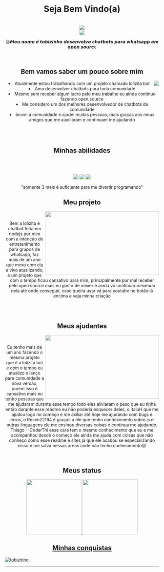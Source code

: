 <body>
  <center>
<h1 align="center">Seja Bem Vindo(a)</h1>
<br>
<div align="center">
<!-- <a href="https://discord.com/users/202740603790819328" > -->
   <img src="https://telegra.ph/file/6d2391c5741797948520b.png"  />
  <br>
  <a href="https://www.youtube.com/channel/UCVjgBjQvLRrS_xdT-eO7qUg" target="_blank"><img src="https://img.shields.io/badge/YouTube-FF0000?style=for-the-badge&logo=youtube&logoColor=white" target="_blank"></a><p>😃𝙈𝙚𝙪 𝙣𝙤𝙢𝙚 𝙚́ 𝙩𝙤𝙗𝙞𝙯𝙞𝙣𝙝𝙤 𝙙𝙚𝙨𝙚𝙣𝙫𝙤𝙡𝙫𝙤 𝙘𝙝𝙖𝙩𝙗𝙤𝙩𝙨 𝙥𝙖𝙧𝙖 𝙬𝙝𝙖𝙩𝙨𝙖𝙥𝙥 𝙚𝙢 𝙤𝙥𝙚𝙣 𝙨𝙤𝙪𝙧𝙘e</p>
</div>
 <br>
    <div align="center">
<!-- <img src="https://i.imgur.com/jx17oHT.gif"> -->
      </div>
<div>
<h2 align="center">Bem vamos saber um pouco sobre mim</h2>
  <div align="center">
<img src="https://telegra.ph/file/7e92d7fd35bbeb98ec148.gif" align="right">
  </div>
<li>
Atualmente estou trabalhando com um projeto chamado lolizita bot
</li>
<li>
Amo desenvolver chatbots para toda comunidade
</li>
<li>
Mesmo sem receber algum lucro pelo meu trabalho eu ainda continuo fazendo open source
</li>
<li>
Me considero um dos melhores desenvolvedor de chatbots da comunidade
</li>
<li>
inovei a comunidade e ajudei muitas pessoas, mais graças aos meus amigos que me auxiliaram e continuam me ajudando
</li>
<br><br><br>
</div>
<div>
<h2 align="center">Minhas abilidades</h2>
 <br>
<p>
  <div align="center">
</div>
<div>
  <br>
 <img src="https://img.shields.io/badge/node.js%20-%2343853D.svg?&style=for-the-badge&logo=node.js&logoColor=white"/> <img src="https://img.shields.io/badge/javascript%20-%23323330.svg?&style=for-the-badge&logo=javascript&logoColor=%23F7DF1E"/> <img src="https://img.shields.io/badge/git%20-%23F05033.svg?&style=for-the-badge&logo=git&logoColor=white"/> 
<p>"somente 3 mais é suficiente para me divertir programando"
</p>
     </div>
  
<h2 align="center">Meu projeto</h2>
  <div align="center">
<img src="https://telegra.ph/file/823afe228bd7d57c4ed25.gif" align="right" width="373.5px" height="208.5px">
  </div> <br>
<p align="center">Bem a lolizita é chatbot feita em nodejs por mim com a intenção de entretenimento para grupos de whatsapp, faz mais de um ano que mexo com ela e vivo atualizando, é um projeto que com o tempo ficou cansativo para mim, principalmente por mal receber pelo open source mais eu gosto de mexer e ainda vo continuar mexendo nela até onde conseguir, caso queira usar vá para youtube no botão lá encima e veja minha criação
</div>
<br>
    
<br>
<h2 align="center">Meus ajudantes</h2>
  <div align="center">
<img src="https://telegra.ph/file/e7ac852f51b9e84089ace.gif" align="right" width="373.5px" height="208.5px">
  </div>
<br>
<p align="center">Eu tenho mais de um ano fazendo o mesmo projeto que é a lolizita bot e com o tempo eu atualizo e lanço para comunidade a nova versão, porém isso é cansativo mais eu tenho pessoas que me ajudaram durante esse tempo todo eles aliviaram o peso que eu tinha então durante esse readme eu não poderia esquecer deles, o italuH que me ajudou logo no começo e me axiliar até hoje me ajudando com bugs e erros, o Resen22194 é graças a ele que tenho conhecimento sobre js e outras linguagens ele me ensinou diversas coisas e continua me ajudando, Thiago --CoderThi esse cara tem o mesmo conhecimento que eu e me acompanhou desde o começo ele ainda me ajuda com coisas que não conheço como esse readme e sites já que ele acabou se especializando nisso e me salva nessas areas onde não tenho conhecimento😄</p>

</div>
<br>
<div>
<h2 align="center">Meus status</h2>
<div align="center">
  <a href="https://github.com/tobizinho">
  <img height="180em" src="https://github-readme-stats.vercel.app/api?username=tobizinho&show_icons=true&theme=dracula&include_all_commits=true&count_private=true"/>
  <img height="180em" src="https://github-readme-stats.vercel.app/api/top-langs/?username=tobizinho&layout=compact&langs_count=7&theme=dracula"/>
</div>
  <div>
<h2 align="center">Minhas conquistas</h2>
<p align="left"> <a href="https://github.com/ryo-ma/github-profile-trophy"><img src="https://github-profile-trophy.vercel.app/?username=tobizinho" alt="tobizinho" /></a> </p>
<hr>
</div>
</div>
    </center>
</body>
